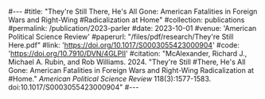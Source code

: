 #---
#title: "They're Still There, He's All Gone: American Fatalities in Foreign Wars and Right-Wing #Radicalization at Home"
#collection: publications
#permalink: /publication/2023-parler
#date: 2023-10-01
#venue: 'American Political Science Review'
#paperurl: "/files/pdf/research/They're Still Here.pdf"
#link: 'https://doi.org/10.1017/S0003055423000904'
#code: 'https://doi.org/10.7910/DVN/4GLPII'
#citation: "McAlexander, Richard J., Michael A. Rubin, and Rob Williams. 2024. &quot;They're Still #There, He's All Gone: American Fatalities in Foreign Wars and Right-Wing Radicalization at #Home.&quot; <i>American Political Science Review</i> 118(3):1577-1583. doi:10.1017/S0003055423000904"
#---
